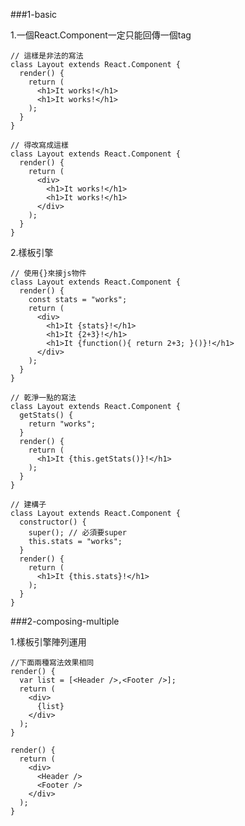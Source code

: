 ###1-basic

1.一個React.Component一定只能回傳一個tag

    // 這樣是非法的寫法
    class Layout extends React.Component {
      render() {
        return (
          <h1>It works!</h1>
          <h1>It works!</h1>
        );
      }
    }

    // 得改寫成這樣
    class Layout extends React.Component {
      render() {
        return (
          <div>
            <h1>It works!</h1>
            <h1>It works!</h1>
          </div>
        );
      }
    }

2.樣板引擎

    // 使用{}來接js物件
    class Layout extends React.Component {
      render() {
        const stats = "works";
        return (
          <div>
            <h1>It {stats}!</h1>
            <h1>It {2+3}!</h1>
            <h1>It {function(){ return 2+3; }()}!</h1>
          </div>
        );
      }
    }

    // 乾淨一點的寫法
    class Layout extends React.Component {
      getStats() {
        return "works";
      }
      render() {
        return (
          <h1>It {this.getStats()}!</h1>
        );
      }
    }

    // 建構子
    class Layout extends React.Component {
      constructor() {
        super(); // 必須要super
        this.stats = "works";
      }
      render() {
        return (
          <h1>It {this.stats}!</h1>
        );
      }
    }

###2-composing-multiple

1.樣板引擎陣列運用

    //下面兩種寫法效果相同
    render() {
      var list = [<Header />,<Footer />];
      return (
        <div>
          {list}
        </div>
      );
    }

    render() {
      return (
        <div>
          <Header />
          <Footer />
        </div>
      );
    }
